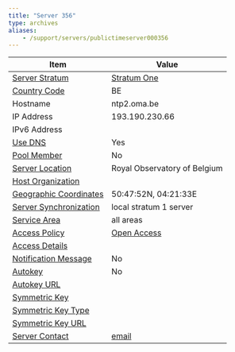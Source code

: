 ```yaml
---
title: "Server 356"
type: archives
aliases:
    - /support/servers/publictimeserver000356
---
```


| Item | Value |
| ----- | ----- |
| [Server Stratum](/support/servers/serverstratum) | [Stratum One](/support/servers/stratumonetimeservers) |
| [Country Code](/support/servers/countrycode) | BE |
| Hostname | ntp2.oma.be |
| IP Address | 193.190.230.66 |
| IPv6 Address | |
| [Use DNS](/support/servers/usedns) | Yes |
| [Pool Member](/support/servers/poolmember) | No |
| [Server Location](/support/servers/serverlocation) | Royal Observatory of Belgium |
| [Host Organization](/support/servers/hostorganization) | |
| [ Geographic Coordinates](/support/servers/geographiccoordinates) | 50:47:52N, 04:21:33E |
| [Server Synchronization](/support/servers/serversynchronization) | local stratum 1 server  |
| [Service Area](/support/servers/servicearea) | all areas |
| [Access Policy](/support/servers/accesspolicy) | [Open Access](/support/servers/openaccess) |
| [Access Details](/support/servers/accessdetails) |  |
| [Notification Message](/support/servers/notificationmessage) | No |
| [Autokey](/support/servers/autokey) | No |
| [Autokey URL](/support/servers/autokeyurl) | |
| [Symmetric Key](/support/servers/symmetrickey) |  |
| [Symmetric Key Type](/support/servers/symmetrickeytype) | |
| [Symmetric Key URL](/support/servers/symmetrickeyurl) | |
| [Server Contact](/support/servers/servercontact) | [email](mailto:f.roosbeek@oma.be) |